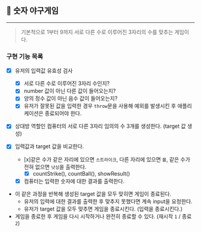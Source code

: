 ## 🚀 숫자 야구게임

---

> 기본적으로 1부터 9까지 서로 다른 수로 이루어진 3자리의 수를 맞추는 게임이다.

### 구현 기능 목록

- [x] 유저의 입력값 유효성 검사

  - [x] 서로 다른 수로 이루어진 3자리 수인지?
  - [x] number 값이 아닌 다른 값이 들어오는지?
  - [x] 양의 정수 값이 아닌 음수 값이 들어오는지?
  - [x] 유저가 잘못된 값을 입력한 경우 `throw`문을 사용해 예외를 발생시킨 후 애플리케이션은 종료되어야 한다.

- [x] 상대방 역할인 컴퓨터의 서로 다른 3자리 임의의 수 3개를 생성한다. (target 값 생성)
- [x] 입력값과 target 값을 비교한다.

  - [x]같은 수가 같은 자리에 있으면 `스트라이크`, 다른 자리에 있으면 `볼`, 같은 수가 전혀 없으면 `낫싱`을 출력한다.
    - [x] countStrike(), countBall(), showResult()
  - [x] 컴퓨터는 입력한 숫자에 대한 결과를 출력한다.

- 이 같은 과정을 반복해 생성된 target 값을 모두 맞히면 게임이 종료된다.
  - 유저의 입력에 대한 결과를 출력한 후 맞추지 못했다면 계속 input을 요청한다.
  - 유저가 target 값을 모두 맞추면 게임을 종료시킨다. (입력을 종료시킨다.)
- 게임을 종료한 후 게임을 다시 시작하거나 완전히 종료할 수 있다. (재시작 `1` / 종료 `2`)
